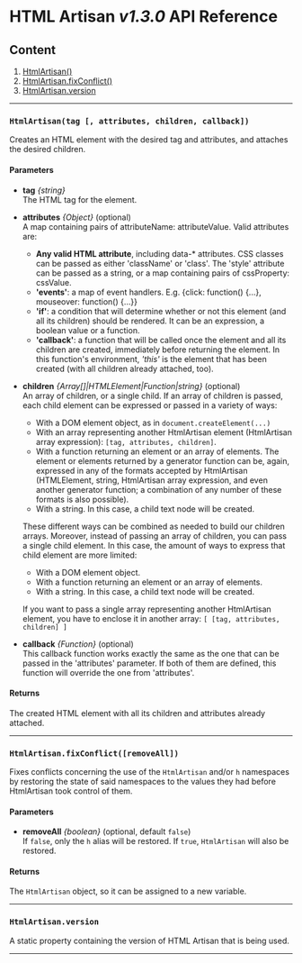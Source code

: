 # HTML Artisan *v1.3.0* API Reference

## Content

 1. [HtmlArtisan()](#htmlartisan)
 2. [HtmlArtisan.fixConflict()](#fixconflict)
 3. [HtmlArtisan.version](#version)

---
<a name="htmlartisan"></a>
### `HtmlArtisan(tag [, attributes, children, callback])`
Creates an HTML element with the desired tag and attributes, and attaches the desired children.

#### Parameters
 - **tag** *{string}*<br/>
    The HTML tag for the element.

 - **attributes** *{Object}* (optional)<br/>
A map containing pairs of attributeName: attributeValue.
Valid attributes are:
	 - **Any valid HTML attribute**, including data-* attributes.
CSS classes can be passed as either 'className' or 'class'.
The 'style' attribute can be passed as a string, or a map containing pairs of cssProperty: cssValue.
	- **'events'**: a map of event handlers. E.g. {click: function() {...}, mouseover: function() {...}}
	- **'if'**: a condition that will determine whether or not this element (and all its children) should be rendered. It can be an expression, a boolean value or a function.
	- **'callback'**: a function that will be called once the element and all its children are created, immediately before returning the element. In this function's environment, *'this'* is the element that has been created (with all children already attached, too).

 - **children** *{Array[]|HTMLElement|Function|string}* (optional)<br/>
 An array of children, or a single child.
 If an array of children is passed, each child element can be expressed or passed in a variety of ways:
	 - With a DOM element object, as in `document.createElement(...)`
	 - With an array representing another HtmlArtisan element (HtmlArtisan array expression): `[tag, attributes, children]`.
	 - With a function returning an element or an array of elements. The element or elements returned by a generator function can be, again, expressed in any of the formats accepted by HtmlArtisan (HTMLElement, string, HtmlArtisan array expression, and even another generator function; a combination of any number of these formats is also possible).
	 - With a string. In this case, a child text node will be created.

	These different ways can be combined as needed to build our children arrays.
 	Moreover, instead of passing an array of children, you can pass a single child element. In this case, the amount of ways to express that child element are more limited:
	 - With a DOM element object.
	 - With a function returning an element or an array of elements.
	 - With a string. In this case, a child text node will be created.

 	If you want to pass a single array representing another HtmlArtisan element, you have to enclose it in another array: `[ [tag, attributes, children] ]`

- **callback** *{Function}* (optional)<br/>
This callback function works exactly the same as the one that can be passed in the 'attributes' parameter. If both of them are defined, this function will override the one from 'attributes'.

#### Returns
The created HTML element with all its children and attributes already attached.

---
<a name="fixconflict"></a>
### `HtmlArtisan.fixConflict([removeAll])`
Fixes conflicts concerning the use of the `HtmlArtisan` and/or `h` namespaces by restoring the state of said namespaces to the values they had before HtmlArtisan took control of them.

#### Parameters
 - **removeAll** *{boolean}* (optional, default `false`)<br/>
 If `false`, only the `h` alias will be restored.
 If `true`, `HtmlArtisan` will also be restored.

#### Returns
The `HtmlArtisan` object, so it can be assigned to a new variable.

---
<a name="version"></a>
### `HtmlArtisan.version`
A static property containing the version of HTML Artisan that is being used.

---
